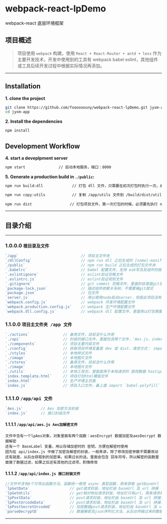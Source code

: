 # webpack-react-lpDemo
webpack-react 底层环境框架

## 项目概述

  > 项目使用 `webpack` 构建。使用 `React + React-Router + antd + less` 作为主要开发技术，开发中使用到的工具有 webpack babel eslint，其他组件或工具后续开发过程中根据实际情况再添加。


-----------

## Installation

**1. clone the project**

```sh
git clone https://github.com/foooooouny/webpack-react-lpDemo.git jyxm-app
cd jyxm-app
```

**2. Install the dependencies**

```sh
npm install
```

## Development Workflow

**4. start a deveplpment server**

```sh
npm start               // 启动本地服务，端口：8000
```

**5. Generate a production build in `./public`:**

```sh
npm run build:dll             // 打包 dll 文件，只需要在初次打包时执行一次，成功之后才可以执行 npm run build

npm run copy:utils            // 复制 /app/utils 文件到 /build/dist/utils,成功之后，找到 /public/utils/env/index.js，将 pathValue 改为当前环境值
 
npm run dist                 // 打包项目文件，第一次打包的时候，必须要先执行 npm run build:dll
```

------------
## 目录介绍

----------
### 1.0.0.0 `根目录及文件`

```js
`/app`                            // 项目主文件夹
`/dllConfig`                      // npm run dll 之后生成的 [name]-manifest.json 文件所在文件夹
`/public`                         // npm run build 之后生成的打包文件夹
`.babelrc`                        // babel 配置文件，支持 es6写法及组件的按需加载
`.eslintignore`                   // eslint验证忽略文件
`.eslintrc.js`                    // eslint验证规则文件
`.gitignore`                      // git commit 忽略文件，里面的目录是git忽略提交的目录
`package-lock.json`               // 描述组件依赖关系树，不需要被git提交
`package.json`                    // 包文件
`server.js`                       // 用以使用node启动server，但是此项目没有使用node 启动 webpack-dev-server,所以没什么作用，如果想要使用 node 启动，可以自行修改
`webpack.config.js`               // webpack 开发环境配置文件
`webpack.production.config.js`    // webpack 生产环境配置文件
`webpack.dll.config.js`           // webpack dll 配置文件，里面用以打包需要用到,但是不想要打包在main.js文件中的文件，目前配置的文件包括：react, react-router, antd在项目中用到的包, 以及其他一些小包
```

### 1.1.0.0 `项目主文件夹 /app 文件`

```js
`./actions`               // 备用文件，目前没什么作用
`./api`                   // 封装的接口文件，里面包含两个文件，`Aes.js、index.js`，详细介绍在下面
`./components`            // 项目主要内容文件
`./config`                // 获取项目环境变量是 dev 或 dist，请求方式： import conf from 'Config', conf 是一个对象，里面有一个属性 appEnv 代表当前环境变量，根据此值区分本地或线上
`./styles`                // 本地样式文件
`./image`                 // 本地图片文件
`./stores`                // 备用文件，目前没什么作用
`./image`                 // 本地图片文件
`./utils`                 // 本地工具包，里面是用于本地请求的 医院数据 hostipal.js 及 环境变量配置文件 env/index.js
`index.template.html`     // 项目打包html模版文件
`index.html`              // 生产环境主页面
`index.js`                // 项目入口文件，最上面 import `babel-polyfill` 用以支持低版本浏览器兼容
```

### 1.1.1.0 `/app/api 文件`

```js
`Aes.js`        // Aes 加密方法封装 
`index.js`      // 接口封装文件
``` 

#### 1.1.1.1 `/app/api/aes.js Aes加解密文件`

```text
文件中含有一个lpAes对象，对象里面有两个函数：aesEncrypt 数据加密及aesDecrypt 数据解密
还有一个 BaseLabel 变量，用以存储加密时的 密钥，方便在解密时使用
因为在 api/index.js 中做了加密及解密的封装，一般来讲，除了修改加密参数不需要改动
还有就是，从后台获取到的加密串，如果过长的话，里面会包含 回车符号，所以解密的函数里面做了数据过滤，如果之后还有其他的过滤项，酌情修改
```

#### 1.1.1.2 `/app/api/index.js 接口封装文件` 

```js
//文件中含有6个可导出函数方法，函数统一使用 async 类型函数，用来获取 getBaseUrl 中的值。除了 lpGetUtils有 url、config 两个参数，代表请求路径，及额外的请求头，其他函数都有 url、param/data、config三个参数，分别代表接口请求地址、请求参数及额外的请求头信息。
`lpGetData`                  // get请求封装，地址栏由 baseUrl 及 url 拼接
`lpGetUtils`                 // get相对地址请求封装，地址栏只有url，用来请求相对路径下的文件，eg：utils/env/index.js
`lpPostData`                 // post请求封装，地址栏由 baseUrl 及 url 拼接，请求参数类型为 `application/json`
`lpPostUrcodeData`           // post请求封装，地址栏由 baseUrl 及 url 拼接，请求参数类型为 `x-form-urlencoded`
`lpPostSecretUrcodeD`        // 加密数据post请求封装，地址栏由 baseUrl 及 url 拼接，请求参数类型为 `x-form-urlencoded`
`parseDecryptD`              // 数据解密及json序列化方法，从后台传输过来的数据实际为json格式数据，通过解密加密串，得到json字符串，然后序列化之后得到json数据。
```

---------


